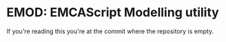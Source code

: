 # EMOD: EMCAScript Modelling utility

If you're reading this you're at the commit where the repository is empty.
